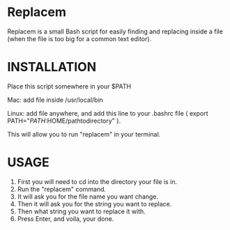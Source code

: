 Replacem
==========

Replacem is a small Bash script for easily finding and replacing inside a file (when the file is too big for a common text editor).

INSTALLATION
============

Place this script somewhere in your $PATH

Mac: add file inside /usr/local/bin

Linux:  add file anywhere, and add this line to your .bashrc file ( export PATH="$PATH:$HOME/pathtodirectory" ). 

This will allow you to run "replacem" in your terminal. 

USAGE
=====

1. First you will need to cd into the directory your file is in. 
2. Run the "replacem" command. 
3. It will ask you for the file name you want change.
4. Then it will ask you for the string you want to replace. 
5. Then what string you want to replace it with.
6. Press Enter, and voila, your done. 

